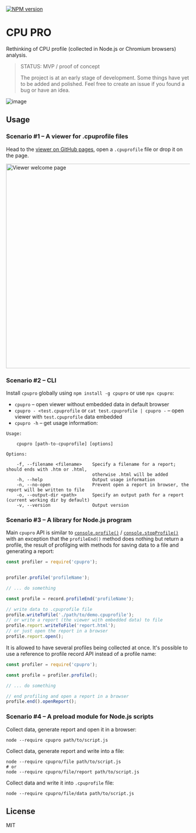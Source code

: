 [![NPM version](https://img.shields.io/npm/v/cpupro.svg)](https://www.npmjs.com/package/cpupro)

# CPU PRO

Rethinking of CPU profile (collected in Node.js or Chromium browsers) analysis.

> STATUS: MVP / proof of concept
>
> The project is at an early stage of development. Some things have yet to be added and polished. Feel free to create an issue if you found a bug or have an idea.

![image](https://user-images.githubusercontent.com/270491/152838063-861a6ce6-2831-4230-80e9-8afea7f94eb0.png)

## Usage

### Scenario #1 – A viewer for .cpuprofile files

Head to the [viewer on GitHub pages](https://lahmatiy.github.io/cpupro/), open a `.cpuprofile` file or drop it on the page.

<img width="560" alt="Viewer welcome page" src="https://user-images.githubusercontent.com/270491/152878930-9682c9fd-dabb-4f07-9b88-63351fcd29a1.png">

### Scenario #2 – CLI

Install `cpupro` globally using `npm install -g cpupro` or use `npx cpupro`:

- `cpupro` – open viewer without embedded data in default browser
- `cpupro - <test.cpuprofile` or `cat test.cpuprofile | cpupro -` – open viewer with `test.cpuprofile` data embedded
- `cpupro -h` – get usage information:

```
Usage:

    cpupro [path-to-cpuprofile] [options]

Options:

    -f, --filename <filename>    Specify a filename for a report; should ends with .htm or .html,
                                 otherwise .html will be added
    -h, --help                   Output usage information
    -n, --no-open                Prevent open a report in browser, the report will be written to file
    -o, --output-dir <path>      Specify an output path for a report (current working dir by default)
    -v, --version                Output version
```

### Scenario #3 – A library for Node.js program

Main `cpupro` API is similar to [`console.profile()`](https://developer.mozilla.org/en-US/docs/Web/API/console/profile) / [`console.stopProfile()`](https://developer.mozilla.org/en-US/docs/Web/API/console/profileEnd) with an exception that the `profileEnd()` method does nothing but return a profile, the result of profilging with methods for saving data to a file and generating a report:

```js
const profiler = require('cpupro');


profiler.profile('profileName');

// ... do something

const profile = record.profileEnd('profileName');

// write data to .cpuprofile file
profile.writeToFile('./path/to/demo.cpuprofile');
// or write a report (the viewer with embedded data) to file
profile.report.writeToFile('report.html');
// or just open the report in a browser
profile.report.open();
```

It is allowed to have several profiles being collected at once. It's possible to use a reference to profile record API instead of a profile name:

```js
const profiler = require('cpupro');

const profile = profiler.profile();

// ... do something

// end profiling and open a report in a browser
profile.end().openReport();
```

### Scenario #4 – A preload module for Node.js scripts

Collect data, generate report and open it in a browser:

```
node --require cpupro path/to/script.js
```

Collect data, generate report and write into a file:

```
node --require cpupro/file path/to/script.js
# or
node --require cpupro/file/report path/to/script.js
```

Collect data and write it into `.cpuprofile` file:

```
node --require cpupro/file/data path/to/script.js
```

## License

MIT
